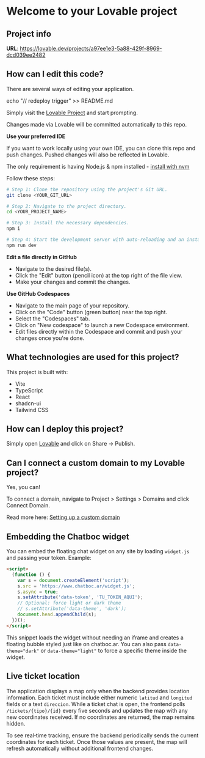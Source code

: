 # Welcome to your Lovable project

## Project info

**URL**: https://lovable.dev/projects/a97ee1e3-5a88-429f-8969-dcd039ee2482

## How can I edit this code?

There are several ways of editing your application.

echo "// redeploy trigger" >> README.md

Simply visit the [Lovable Project](https://lovable.dev/projects/a97ee1e3-5a88-429f-8969-dcd039ee2482) and start prompting.

Changes made via Lovable will be committed automatically to this repo.

**Use your preferred IDE**

If you want to work locally using your own IDE, you can clone this repo and push changes. Pushed changes will also be reflected in Lovable.

The only requirement is having Node.js & npm installed - [install with nvm](https://github.com/nvm-sh/nvm#installing-and-updating)

Follow these steps:

```sh
# Step 1: Clone the repository using the project's Git URL.
git clone <YOUR_GIT_URL>

# Step 2: Navigate to the project directory.
cd <YOUR_PROJECT_NAME>

# Step 3: Install the necessary dependencies.
npm i

# Step 4: Start the development server with auto-reloading and an instant preview.
npm run dev
```

**Edit a file directly in GitHub**

- Navigate to the desired file(s).
- Click the "Edit" button (pencil icon) at the top right of the file view.
- Make your changes and commit the changes.

**Use GitHub Codespaces**

- Navigate to the main page of your repository.
- Click on the "Code" button (green button) near the top right.
- Select the "Codespaces" tab.
- Click on "New codespace" to launch a new Codespace environment.
- Edit files directly within the Codespace and commit and push your changes once you're done.

## What technologies are used for this project?

This project is built with:

- Vite
- TypeScript
- React
- shadcn-ui
- Tailwind CSS

## How can I deploy this project?

Simply open [Lovable](https://lovable.dev/projects/a97ee1e3-5a88-429f-8969-dcd039ee2482) and click on Share -> Publish.

## Can I connect a custom domain to my Lovable project?

Yes, you can!

To connect a domain, navigate to Project > Settings > Domains and click Connect Domain.

Read more here: [Setting up a custom domain](https://docs.lovable.dev/tips-tricks/custom-domain#step-by-step-guide)

## Embedding the Chatboc widget

You can embed the floating chat widget on any site by loading `widget.js` and passing your token. Example:

```html
<script>
  (function () {
    var s = document.createElement('script');
    s.src = 'https://www.chatboc.ar/widget.js';
    s.async = true;
    s.setAttribute('data-token', 'TU_TOKEN_AQUI');
    // Optional: force light or dark theme
    // s.setAttribute('data-theme', 'dark');
    document.head.appendChild(s);
  })();
</script>
```

This snippet loads the widget without needing an iframe and creates a floating bubble styled just like on chatboc.ar.
You can also pass `data-theme="dark"` or `data-theme="light"` to force a specific theme inside the widget.

## Live ticket location

The application displays a map only when the backend provides location
information. Each ticket must include either numeric `latitud` and
`longitud` fields or a text `direccion`. While a ticket chat is open,
the frontend polls `/tickets/{tipo}/{id}` every five seconds and updates
the map with any new coordinates received. If no coordinates are
returned, the map remains hidden.

To see real‑time tracking, ensure the backend periodically sends the
current coordinates for each ticket. Once those values are present, the
map will refresh automatically without additional frontend changes.
